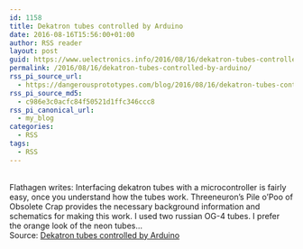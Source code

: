 ```yaml
---
id: 1158
title: Dekatron tubes controlled by Arduino
date: 2016-08-16T15:56:00+01:00
author: RSS reader
layout: post
guid: https://www.uelectronics.info/2016/08/16/dekatron-tubes-controlled-by-arduino/
permalink: /2016/08/16/dekatron-tubes-controlled-by-arduino/
rss_pi_source_url:
  - https://dangerousprototypes.com/blog/2016/08/16/dekatron-tubes-controlled-by-arduino/
rss_pi_source_md5:
  - c986e3c0acfc84f50521d1ffc346ccc8
rss_pi_canonical_url:
  - my_blog
categories:
  - RSS
tags:
  - RSS
---
```

&#013;  
Flathagen writes: Interfacing dekatron tubes with a microcontroller is fairly easy, once you understand how the tubes work. Threeneuron’s Pile o’Poo of Obsolete Crap provides the necessary background information and schematics for making this work. I used two russian OG-4 tubes. I prefer the orange look of the neon tubes…&#013;  
Source: <a href="https://dangerousprototypes.com/blog/2016/08/16/dekatron-tubes-controlled-by-arduino/" target="_blank">Dekatron tubes controlled by Arduino</a>